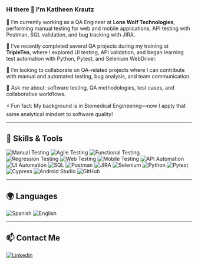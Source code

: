 ### Hi there 👋 I'm Katlheen Krautz

🔭 I’m currently working as a QA Engineer at **Lone Wolf Technologies**, performing manual testing for web and mobile applications, API testing with Postman, SQL validation, and bug tracking with JIRA.

🌱 I’ve recently completed several QA projects during my training at **TripleTen**, where I explored UI testing, API validation, and began learning test automation with Python, Pytest, and Selenium WebDriver.

👯 I’m looking to collaborate on QA-related projects where I can contribute with manual and automated testing, bug analysis, and team communication.

💬 Ask me about: software testing, QA methodologies, test cases, and collaborative workflows.
 
⚡ Fun fact: My background is in Biomedical Engineering—now I apply that same analytical mindset to software quality!

---

## 🧠 Skills & Tools

![Manual Testing](https://img.shields.io/badge/Manual%20Testing-4C4C4C?style=flat&logo=googlechrome&logoColor=white)
![Agile Testing](https://img.shields.io/badge/Agile%20Testing-2E7D32?style=flat&logo=scrumalliance&logoColor=white)
![Functional Testing](https://img.shields.io/badge/Functional%20Testing-FFB400?style=flat&logo=checkmarx&logoColor=white)
![Regression Testing](https://img.shields.io/badge/Regression%20Testing-3B3B98?style=flat)
![Web Testing](https://img.shields.io/badge/Web%20Testing-1E90FF?style=flat&logo=googlechrome&logoColor=white)
![Mobile Testing](https://img.shields.io/badge/Mobile%20Testing-009688?style=flat&logo=android&logoColor=white)
![API Automation](https://img.shields.io/badge/API%20Automation-5C2D91?style=flat)
![UI Automation](https://img.shields.io/badge/UI%20Automation-8E24AA?style=flat)
![SQL](https://img.shields.io/badge/SQL-Informational?style=flat&logo=postgresql)
![Postman](https://img.shields.io/badge/Postman-FF6C37?style=flat&logo=postman&logoColor=white)
![JIRA](https://img.shields.io/badge/JIRA-0052CC?style=flat&logo=jira&logoColor=white)
![Selenium](https://img.shields.io/badge/Selenium-0E4C1F?style=flat&logo=selenium&logoColor=white)
![Python](https://img.shields.io/badge/Python-3776AB?style=flat&logo=python&logoColor=white)
![Pytest](https://img.shields.io/badge/Pytest-6DB33F?style=flat&logo=python&logoColor=white)
![Cypress](https://img.shields.io/badge/Cypress-17202C?style=flat&logo=cypress)
![Android Studio](https://img.shields.io/badge/Android%20Studio-3DDC84?style=flat&logo=android-studio&logoColor=white)
![GitHub](https://img.shields.io/badge/GitHub-181717?style=flat&logo=github)

---

## 🌍 Languages

![Spanish](https://img.shields.io/badge/Spanish-Native-green)
![English](https://img.shields.io/badge/English-B2%20%E2%80%93%20Conversational%20fluency%20%7C%20Strong%20listening%20%26%20writing%20skills-blue)

---
## 📫 Contact Me

[![LinkedIn](https://img.shields.io/badge/LinkedIn-0077B5?style=flat&logo=linkedin&logoColor=white)](https://www.linkedin.com/in/katlheenk/)
